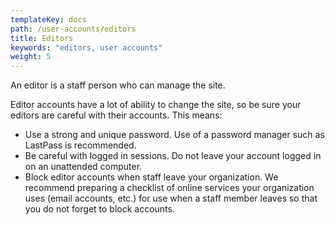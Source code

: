 ```yaml
---
templateKey: docs
path: /user-accounts/editors
title: Editors
keywords: "editors, user accounts"
weight: 5
---
```

An editor is a staff person who can manage the site.

Editor accounts have a lot of ability to change the site, so be sure your editors are careful with their accounts. This means:

* Use a strong and unique password. Use of a password manager such as LastPass is recommended.
* Be careful with logged in sessions. Do not leave your account logged in on an unattended computer.
* Block editor accounts when staff leave your organization. We recommend preparing a checklist of online services your organization uses (email accounts, etc.) for use when a staff member leaves so that you do not forget to block accounts.
